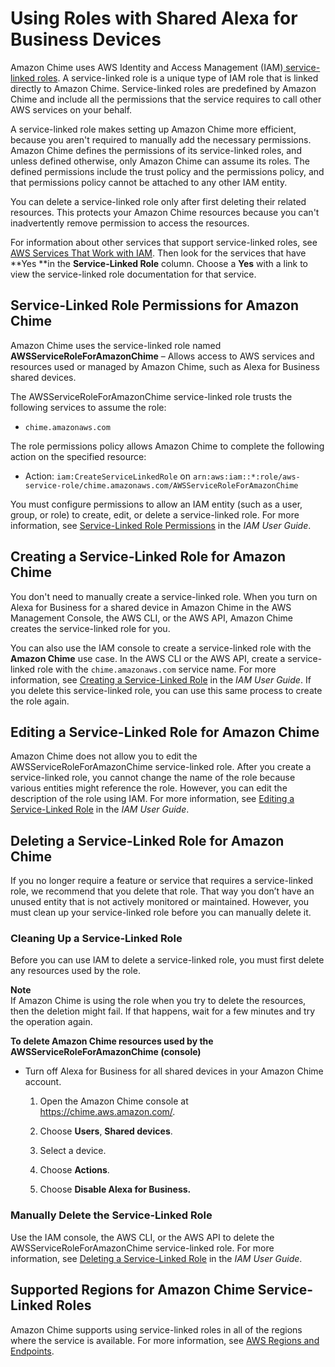 # Using Roles with Shared Alexa for Business Devices<a name="using-service-linked-roles-a4b"></a>

Amazon Chime uses AWS Identity and Access Management \(IAM\)[ service\-linked roles](https://docs.aws.amazon.com/IAM/latest/UserGuide/id_roles_terms-and-concepts.html#iam-term-service-linked-role)\. A service\-linked role is a unique type of IAM role that is linked directly to Amazon Chime\. Service\-linked roles are predefined by Amazon Chime and include all the permissions that the service requires to call other AWS services on your behalf\. 

A service\-linked role makes setting up Amazon Chime more efficient, because you aren't required to manually add the necessary permissions\. Amazon Chime defines the permissions of its service\-linked roles, and unless defined otherwise, only Amazon Chime can assume its roles\. The defined permissions include the trust policy and the permissions policy, and that permissions policy cannot be attached to any other IAM entity\.

You can delete a service\-linked role only after first deleting their related resources\. This protects your Amazon Chime resources because you can't inadvertently remove permission to access the resources\.

For information about other services that support service\-linked roles, see [AWS Services That Work with IAM](https://docs.aws.amazon.com/IAM/latest/UserGuide/reference_aws-services-that-work-with-iam.html)\. Then look for the services that have **Yes **in the **Service\-Linked Role** column\. Choose a **Yes** with a link to view the service\-linked role documentation for that service\.

## Service\-Linked Role Permissions for Amazon Chime<a name="service-linked-role-permissions-a4b"></a>

Amazon Chime uses the service\-linked role named **AWSServiceRoleForAmazonChime** – Allows access to AWS services and resources used or managed by Amazon Chime, such as Alexa for Business shared devices\.

The AWSServiceRoleForAmazonChime service\-linked role trusts the following services to assume the role:
+ `chime.amazonaws.com`

The role permissions policy allows Amazon Chime to complete the following action on the specified resource:
+ Action: `iam:CreateServiceLinkedRole` on `arn:aws:iam::*:role/aws-service-role/chime.amazonaws.com/AWSServiceRoleForAmazonChime`

You must configure permissions to allow an IAM entity \(such as a user, group, or role\) to create, edit, or delete a service\-linked role\. For more information, see [Service\-Linked Role Permissions](https://docs.aws.amazon.com/IAM/latest/UserGuide/using-service-linked-roles.html#service-linked-role-permissions) in the *IAM User Guide*\.

## Creating a Service\-Linked Role for Amazon Chime<a name="create-service-linked-role-a4b"></a>

You don't need to manually create a service\-linked role\. When you turn on Alexa for Business for a shared device in Amazon Chime in the AWS Management Console, the AWS CLI, or the AWS API, Amazon Chime creates the service\-linked role for you\. 

You can also use the IAM console to create a service\-linked role with the **Amazon Chime** use case\. In the AWS CLI or the AWS API, create a service\-linked role with the `chime.amazonaws.com` service name\. For more information, see [Creating a Service\-Linked Role](https://docs.aws.amazon.com/IAM/latest/UserGuide/using-service-linked-roles.html#create-service-linked-role) in the *IAM User Guide*\. If you delete this service\-linked role, you can use this same process to create the role again\.

## Editing a Service\-Linked Role for Amazon Chime<a name="edit-service-linked-role-a4b"></a>

Amazon Chime does not allow you to edit the AWSServiceRoleForAmazonChime service\-linked role\. After you create a service\-linked role, you cannot change the name of the role because various entities might reference the role\. However, you can edit the description of the role using IAM\. For more information, see [Editing a Service\-Linked Role](https://docs.aws.amazon.com/IAM/latest/UserGuide/using-service-linked-roles.html#edit-service-linked-role) in the *IAM User Guide*\.

## Deleting a Service\-Linked Role for Amazon Chime<a name="delete-service-linked-role-a4b"></a>

If you no longer require a feature or service that requires a service\-linked role, we recommend that you delete that role\. That way you don’t have an unused entity that is not actively monitored or maintained\. However, you must clean up your service\-linked role before you can manually delete it\.

### Cleaning Up a Service\-Linked Role<a name="service-linked-role-review-before-delete-a4b"></a>

Before you can use IAM to delete a service\-linked role, you must first delete any resources used by the role\.

**Note**  
If Amazon Chime is using the role when you try to delete the resources, then the deletion might fail\. If that happens, wait for a few minutes and try the operation again\.

**To delete Amazon Chime resources used by the AWSServiceRoleForAmazonChime \(console\)**
+ Turn off Alexa for Business for all shared devices in your Amazon Chime account\.

  1. Open the Amazon Chime console at [https://chime\.aws\.amazon\.com/](https://chime.aws.amazon.com)\.

  1. Choose **Users**, **Shared devices**\.

  1. Select a device\.

  1. Choose **Actions**\.

  1. Choose **Disable Alexa for Business\.**

### Manually Delete the Service\-Linked Role<a name="slr-manual-delete-a4b"></a>

Use the IAM console, the AWS CLI, or the AWS API to delete the AWSServiceRoleForAmazonChime service\-linked role\. For more information, see [Deleting a Service\-Linked Role](https://docs.aws.amazon.com/IAM/latest/UserGuide/using-service-linked-roles.html#delete-service-linked-role) in the *IAM User Guide*\.

## Supported Regions for Amazon Chime Service\-Linked Roles<a name="slr-regions-a4b"></a>

Amazon Chime supports using service\-linked roles in all of the regions where the service is available\. For more information, see [AWS Regions and Endpoints](https://docs.aws.amazon.com/general/latest/gr/rande.html#chime_region)\.